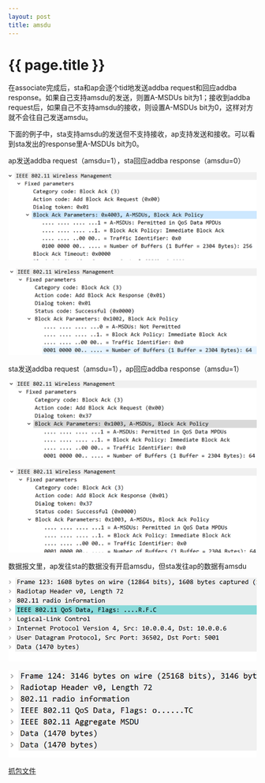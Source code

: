 ```yaml
---
layout: post
title: amsdu
---
```


{{ page.title }}
================

在associate完成后，sta和ap会逐个tid地发送addba request和回应addba response。如果自己支持amsdu的发送，则置A-MSDUs bit为1；接收到addba request后，如果自己不支持amsdu的接收，则设置A-MSDUs bit为0，这样对方就不会往自己发送amsdu。

下面的例子中，sta支持amsdu的发送但不支持接收，ap支持发送和接收。可以看到sta发出的response里A-MSDUs bit为0。

ap发送addba request（amsdu=1），sta回应addba response（amsdu=0）

![1](/images/posts/2023-04-27/ap-to-sta-req.png)

![1](/images/posts/2023-04-27/sta-to-ap-resp.png)

sta发送addba request（amsdu=1），ap回应addba response（amsdu=1）

![1](/images/posts/2023-04-27/sta-to-ap-req.png)

![1](/images/posts/2023-04-27/ap-to-sta-resp.png)

数据报文里，ap发往sta的数据没有开启amsdu，但sta发往ap的数据有amsdu

![1](/images/posts/2023-04-27/ap-to-sta-data.png)

![1](/images/posts/2023-04-27/sta-to-ap-data.png)

[抓包文件](/files/6275s-netgear-1.cap.pcapng)


